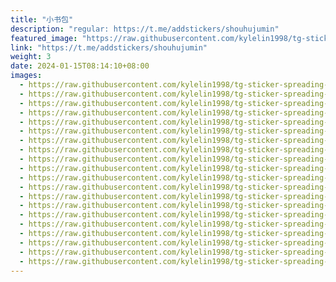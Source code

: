 ```yaml
---
title: "小书包"
description: "regular: https://t.me/addstickers/shouhujumin"
featured_image: "https://raw.githubusercontent.com/kylelin1998/tg-sticker-spreading-worldwide-images/main/img/5aee43fc-8bf0-4d8e-ac44-3d8ec44c2992.jpg"
link: "https://t.me/addstickers/shouhujumin"
weight: 3
date: 2024-01-15T08:14:10+08:00
images:
  - https://raw.githubusercontent.com/kylelin1998/tg-sticker-spreading-worldwide-images/main/img/5aee43fc-8bf0-4d8e-ac44-3d8ec44c2992.jpg
  - https://raw.githubusercontent.com/kylelin1998/tg-sticker-spreading-worldwide-images/main/img/e824d72c-426a-47b3-a1aa-57cbeb2fef99.jpg
  - https://raw.githubusercontent.com/kylelin1998/tg-sticker-spreading-worldwide-images/main/img/64c360fe-4170-42d6-b370-4fe3c1e13562.jpg
  - https://raw.githubusercontent.com/kylelin1998/tg-sticker-spreading-worldwide-images/main/img/5d7fbbe3-7293-4deb-9fff-b799c4a6f772.jpg
  - https://raw.githubusercontent.com/kylelin1998/tg-sticker-spreading-worldwide-images/main/img/ad42aa7d-44bc-4c6b-85c6-8c0d7edc02e9.jpg
  - https://raw.githubusercontent.com/kylelin1998/tg-sticker-spreading-worldwide-images/main/img/ac7f3119-a5fc-4a39-8f0b-fa57f65a2687.jpg
  - https://raw.githubusercontent.com/kylelin1998/tg-sticker-spreading-worldwide-images/main/img/d4ebd50c-79f4-456e-864e-275521ed10f1.jpg
  - https://raw.githubusercontent.com/kylelin1998/tg-sticker-spreading-worldwide-images/main/img/ba5824ff-b3da-4314-a3bb-acfde22874a6.jpg
  - https://raw.githubusercontent.com/kylelin1998/tg-sticker-spreading-worldwide-images/main/img/8646255d-08c9-4735-ad4d-63e2b286f754.jpg
  - https://raw.githubusercontent.com/kylelin1998/tg-sticker-spreading-worldwide-images/main/img/fb2fe94a-0912-490f-bf17-73e9d7b0963e.jpg
  - https://raw.githubusercontent.com/kylelin1998/tg-sticker-spreading-worldwide-images/main/img/7d3c0547-576f-4f06-9e28-2eadcad862c8.jpg
  - https://raw.githubusercontent.com/kylelin1998/tg-sticker-spreading-worldwide-images/main/img/a36bbb57-d032-482b-b9ac-769dd182c587.jpg
  - https://raw.githubusercontent.com/kylelin1998/tg-sticker-spreading-worldwide-images/main/img/730691bf-c26c-487b-8c6b-688bcb0c612f.jpg
  - https://raw.githubusercontent.com/kylelin1998/tg-sticker-spreading-worldwide-images/main/img/bedc2c12-f3bc-49b4-9693-4b66d4d5f02a.jpg
  - https://raw.githubusercontent.com/kylelin1998/tg-sticker-spreading-worldwide-images/main/img/57ed409b-35df-4b00-ae5b-05bba839f58c.jpg
  - https://raw.githubusercontent.com/kylelin1998/tg-sticker-spreading-worldwide-images/main/img/415b1e38-038a-4498-b971-ad08d7dc4386.jpg
  - https://raw.githubusercontent.com/kylelin1998/tg-sticker-spreading-worldwide-images/main/img/4dfdea24-1490-4a8c-a5d1-ecd638b7d2ac.jpg
  - https://raw.githubusercontent.com/kylelin1998/tg-sticker-spreading-worldwide-images/main/img/5b2ed17f-8193-4635-bc37-0e2e7f468900.jpg
  - https://raw.githubusercontent.com/kylelin1998/tg-sticker-spreading-worldwide-images/main/img/448f4df8-af86-4da0-bcf0-24783ac57b47.jpg
  - https://raw.githubusercontent.com/kylelin1998/tg-sticker-spreading-worldwide-images/main/img/38ddf29d-e94c-40c1-9629-fa3f514b4acc.jpg
---
```

